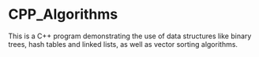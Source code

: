 # CPP_Algorithms
This is a C++ program demonstrating the use of data structures like binary trees, hash tables and linked lists, as well as vector sorting algorithms.
